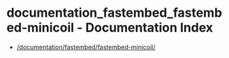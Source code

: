 # documentation_fastembed_fastembed-minicoil - Documentation Index

- [/documentation/fastembed/fastembed-minicoil/](./_documentation_fastembed_fastembed-minicoil_.md)
